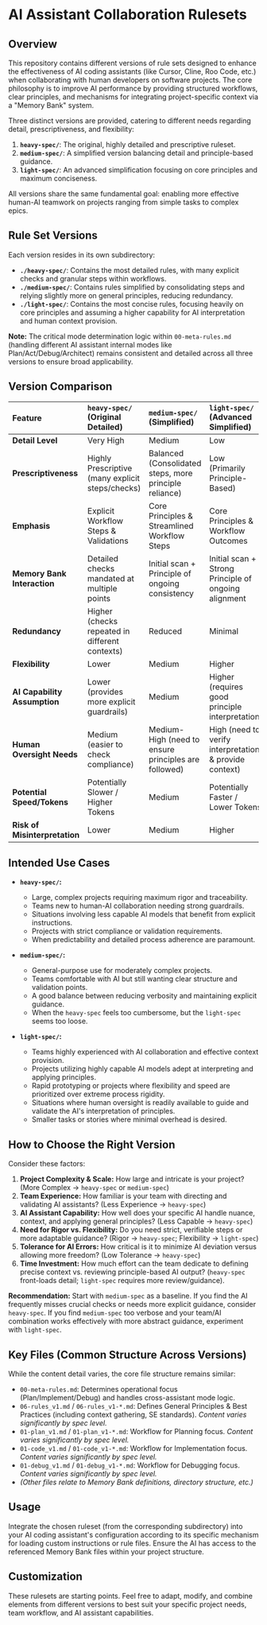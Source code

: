 # AI Assistant Collaboration Rulesets

## Overview

This repository contains different versions of rule sets designed to enhance the effectiveness of AI coding assistants (like Cursor, Cline, Roo Code, etc.) when collaborating with human developers on software projects. The core philosophy is to improve AI performance by providing structured workflows, clear principles, and mechanisms for integrating project-specific context via a "Memory Bank" system.

Three distinct versions are provided, catering to different needs regarding detail, prescriptiveness, and flexibility:

1.  **`heavy-spec/`**: The original, highly detailed and prescriptive ruleset.
2.  **`medium-spec/`**: A simplified version balancing detail and principle-based guidance.
3.  **`light-spec/`**: An advanced simplification focusing on core principles and maximum conciseness.

All versions share the same fundamental goal: enabling more effective human-AI teamwork on projects ranging from simple tasks to complex epics.

## Rule Set Versions

Each version resides in its own subdirectory:

*   **`./heavy-spec/`**: Contains the most detailed rules, with many explicit checks and granular steps within workflows.
*   **`./medium-spec/`**: Contains rules simplified by consolidating steps and relying slightly more on general principles, reducing redundancy.
*   **`./light-spec/`**: Contains the most concise rules, focusing heavily on core principles and assuming a higher capability for AI interpretation and human context provision.

**Note:** The critical mode determination logic within `00-meta-rules.md` (handling different AI assistant internal modes like Plan/Act/Debug/Architect) remains consistent and detailed across all three versions to ensure broad applicability.

## Version Comparison

| Feature                     | `heavy-spec/` (Original Detailed)                     | `medium-spec/` (Simplified)                            | `light-spec/` (Advanced Simplified)                 |
| :-------------------------- | :---------------------------------------------------- | :----------------------------------------------------- | :-------------------------------------------------- |
| **Detail Level**            | Very High                                             | Medium                                                 | Low                                                 |
| **Prescriptiveness**        | Highly Prescriptive (many explicit steps/checks)    | Balanced (Consolidated steps, more principle reliance) | Low (Primarily Principle-Based)                     |
| **Emphasis**                | Explicit Workflow Steps & Validations                 | Core Principles & Streamlined Workflow Steps           | Core Principles & Workflow Outcomes                 |
| **Memory Bank Interaction** | Detailed checks mandated at multiple points         | Initial scan + Principle of ongoing consistency        | Initial scan + Strong Principle of ongoing alignment |
| **Redundancy**              | Higher (checks repeated in different contexts)        | Reduced                                                | Minimal                                             |
| **Flexibility**             | Lower                                                 | Medium                                                 | Higher                                              |
| **AI Capability Assumption**| Lower (provides more explicit guardrails)           | Medium                                                 | Higher (requires good principle interpretation)     |
| **Human Oversight Needs**   | Medium (easier to check compliance)                 | Medium-High (need to ensure principles are followed)   | High (need to verify interpretation & provide context) |
| **Potential Speed/Tokens**  | Potentially Slower / Higher Tokens                    | Medium                                                 | Potentially Faster / Lower Tokens                   |
| **Risk of Misinterpretation**| Lower                                                 | Medium                                                 | Higher                                              |

## Intended Use Cases

*   **`heavy-spec/`:**
    *   Large, complex projects requiring maximum rigor and traceability.
    *   Teams new to human-AI collaboration needing strong guardrails.
    *   Situations involving less capable AI models that benefit from explicit instructions.
    *   Projects with strict compliance or validation requirements.
    *   When predictability and detailed process adherence are paramount.

*   **`medium-spec/`:**
    *   General-purpose use for moderately complex projects.
    *   Teams comfortable with AI but still wanting clear structure and validation points.
    *   A good balance between reducing verbosity and maintaining explicit guidance.
    *   When the `heavy-spec` feels too cumbersome, but the `light-spec` seems too loose.

*   **`light-spec/`:**
    *   Teams highly experienced with AI collaboration and effective context provision.
    *   Projects utilizing highly capable AI models adept at interpreting and applying principles.
    *   Rapid prototyping or projects where flexibility and speed are prioritized over extreme process rigidity.
    *   Situations where human oversight is readily available to guide and validate the AI's interpretation of principles.
    *   Smaller tasks or stories where minimal overhead is desired.

## How to Choose the Right Version

Consider these factors:

1.  **Project Complexity & Scale:** How large and intricate is your project? (More Complex -> `heavy-spec` or `medium-spec`)
2.  **Team Experience:** How familiar is your team with directing and validating AI assistants? (Less Experience -> `heavy-spec`)
3.  **AI Assistant Capability:** How well does your specific AI handle nuance, context, and applying general principles? (Less Capable -> `heavy-spec`)
4.  **Need for Rigor vs. Flexibility:** Do you need strict, verifiable steps or more adaptable guidance? (Rigor -> `heavy-spec`; Flexibility -> `light-spec`)
5.  **Tolerance for AI Errors:** How critical is it to minimize AI deviation versus allowing more freedom? (Low Tolerance -> `heavy-spec`)
6.  **Time Investment:** How much effort can the team dedicate to defining precise context vs. reviewing principle-based AI output? (`heavy-spec` front-loads detail; `light-spec` requires more review/guidance).

**Recommendation:** Start with `medium-spec` as a baseline. If you find the AI frequently misses crucial checks or needs more explicit guidance, consider `heavy-spec`. If you find `medium-spec` too verbose and your team/AI combination works effectively with more abstract guidance, experiment with `light-spec`.

## Key Files (Common Structure Across Versions)

While the content detail varies, the core file structure remains similar:

*   `00-meta-rules.md`: Determines operational focus (Plan/Implement/Debug) and handles cross-assistant mode logic.
*   `06-rules_v1.md` / `06-rules_v1-*.md`: Defines General Principles & Best Practices (including context gathering, SE standards). *Content varies significantly by spec level.*
*   `01-plan_v1.md` / `01-plan_v1-*.md`: Workflow for Planning focus. *Content varies significantly by spec level.*
*   `01-code_v1.md` / `01-code_v1-*.md`: Workflow for Implementation focus. *Content varies significantly by spec level.*
*   `01-debug_v1.md` / `01-debug_v1-*.md`: Workflow for Debugging focus. *Content varies significantly by spec level.*
*   *(Other files relate to Memory Bank definitions, directory structure, etc.)*

## Usage

Integrate the chosen ruleset (from the corresponding subdirectory) into your AI coding assistant's configuration according to its specific mechanism for loading custom instructions or rule files. Ensure the AI has access to the referenced Memory Bank files within your project structure.

## Customization

These rulesets are starting points. Feel free to adapt, modify, and combine elements from different versions to best suit your specific project needs, team workflow, and AI assistant capabilities.